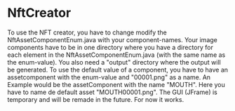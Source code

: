 # NftCreator
To use the NFT creator, you have to change modify the NftAssetComponentEnum.java with your component-names.
Your image components have to be in one directory where you have a directory for each element in the NftAssetComponentEnum.java (with the same name as the enum-value). You also need a "output" directory where the output will be generated. To use the default value of a component, you have to have an assetcomponent with the enum-value and "00001.png" as a name. An Example would be the assetComponent with the name "MOUTH". Here you have to name de default asset "MOUTH00001.png".
The GUI (JFrame) is temporary and will be remade in the future. For now it works.

